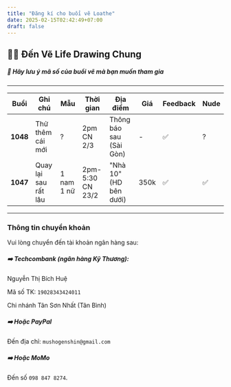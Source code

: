 ```yaml
---
title: "Đăng kí cho buổi vẽ Loathe"
date: 2025-02-15T02:42:49+07:00
draft: false
---
```


## 👯‍♀️ Đến Vẽ Life Drawing Chung

##### 👀 Hãy lưu ý mã số của buổi vẽ mà bạn muốn tham gia

---

| Buổi     | Ghi chú              | Mẫu        | Thời gian        | Địa điểm                | Giá  | Feedback | Nude |
|----------|----------------------|------------|------------------|-------------------------|------|----------|------|
| **1048** | Thử thêm cái mới     | ?          | 2pm CN 2/3       | Thông báo sau (Sài Gòn) | -    | ✅        | ?    |
| **1047** | Quay lại sau rất lâu | 1 nam 1 nữ | 2pm-5:30 CN 23/2 | "Nhà 10" (HD bên dưới)  | 350k | ✅        | ✅    |

---

### Thông tin chuyển khoản

Vui lòng chuyển đến tài khoản ngân hàng sau:

##### ➡️ **Techcombank** (ngân hàng Kỹ Thương):

Nguyễn Thị Bích Huệ

Mã số TK: `19028343424011`

Chi nhánh Tân Sơn Nhất (Tân Bình)

##### ➡️ Hoặc **PayPal**

Đến địa chỉ: `mushogenshin@gmail.com`

##### ➡️ Hoặc **MoMo**

Đến số `098 847 8274`.

<!-- ##### Áp dụng cho mọi hình thức chuyển tiền:

Phần nội dung chuyển khoản xin ghi rõ **họ tên và email** của các bạn kèm **mã khoá học** (`HAA00`), ví dụ:

`Pham Thi Khue khuepham908.gmail HAA00` (nếu chuyển qua ngân hàng thì nội dung không cần dấu `@`, và có thể bỏ bớt các ký tự đặc biệt nếu ngân hàng không cho phép).

--- -->
